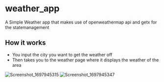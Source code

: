 # weather_app

A Simple Weather app that makes use of openweathermap api and getx for the statemanagement

## How it works
- You input the city you want to get the weather off
- Then takes you to the weather page where it displays the weather of the area

![Screenshot_1697945315](https://github.com/Tosin2289/Weather-app/assets/66890167/f1c31f1e-e7f4-40c2-a042-63f0f52a0dbc)
![Screenshot_1697945347](https://github.com/Tosin2289/Weather-app/assets/66890167/7c0d0400-14e7-4bbf-bf49-d2ff0fb0b830)
